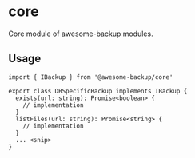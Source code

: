 # core

Core module of awesome-backup modules.

## Usage

```
import { IBackup } from '@awesome-backup/core'

export class DBSpecificBackup implements IBackup {
  exists(url: string): Promise<boolean> {
    // implementation
  }
  listFiles(url: string): Promise<string> {
    // implementation
  }
  ... <snip>
}
```
